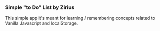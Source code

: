 ### Simple "to Do" List by Zirius

This simple app it's meant for learning / remembering concepts
related to Vanilla Javascript and localStorage.